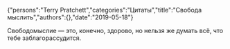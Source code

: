 {"persons":"Terry Pratchett","categories":"Цитаты","title":"Свобода мыслить","authors":{},"date":"2019-05-18"}

Свободомыслие — это, конечно, здорово, но нельзя же думать всё, что тебе заблагорассудится.
